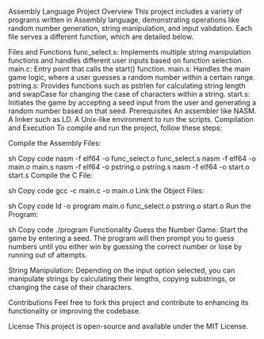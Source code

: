 
Assembly Language Project
Overview
This project includes a variety of programs written in Assembly language, demonstrating operations like random number generation, string manipulation, and input validation. Each file serves a different function, which are detailed below.

Files and Functions
func_select.s: Implements multiple string manipulation functions and handles different user inputs based on function selection.
main.c: Entry point that calls the start() function.
main.s: Handles the main game logic, where a user guesses a random number within a certain range.
pstring.s: Provides functions such as pstrlen for calculating string length and swapCase for changing the case of characters within a string.
start.s: Initiates the game by accepting a seed input from the user and generating a random number based on that seed.
Prerequisites
An assembler like NASM.
A linker such as LD.
A Unix-like environment to run the scripts.
Compilation and Execution
To compile and run the project, follow these steps:

Compile the Assembly Files:

sh
Copy code
nasm -f elf64 -o func_select.o func_select.s
nasm -f elf64 -o main.o main.s
nasm -f elf64 -o pstring.o pstring.s
nasm -f elf64 -o start.o start.s
Compile the C File:

sh
Copy code
gcc -c main.c -o main.o
Link the Object Files:

sh
Copy code
ld -o program main.o func_select.o pstring.o start.o
Run the Program:

sh
Copy code
./program
Functionality
Guess the Number Game: Start the game by entering a seed. The program will then prompt you to guess numbers until you either win by guessing the correct number or lose by running out of attempts.

String Manipulation: Depending on the input option selected, you can manipulate strings by calculating their lengths, copying substrings, or changing the case of their characters.

Contributions
Feel free to fork this project and contribute to enhancing its functionality or improving the codebase.

License
This project is open-source and available under the MIT License.
